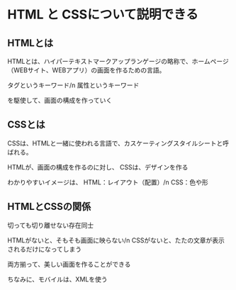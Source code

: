 

# HTML と CSSについて説明できる

## HTMLとは


HTMLとは、ハイパーテキストマークアップランゲージの略称で、ホームページ（WEBサイト、WEBアプリ）の画面を作るための言語。

タグというキーワード/n
属性というキーワード

を駆使して、画面の構成を作っていく


## CSSとは

CSSは、HTMLと一緒に使われる言語で、カスケーティングスタイルシートと呼ばれる。

HTMLが、画面の構成を作るのに対し、
CSSは、デザインを作る

わかりやすいイメージは、
HTML：レイアウト（配置）/n
CSS：色や形


## HTMLとCSSの関係

切っても切り離せない存在同士

HTMLがないと、そもそも画面に映らない/n
CSSがないと、たたの文章が表示されるだけになってしまう

両方揃って、美しい画面を作ることができる


ちなみに、モバイルは、XMLを使う




